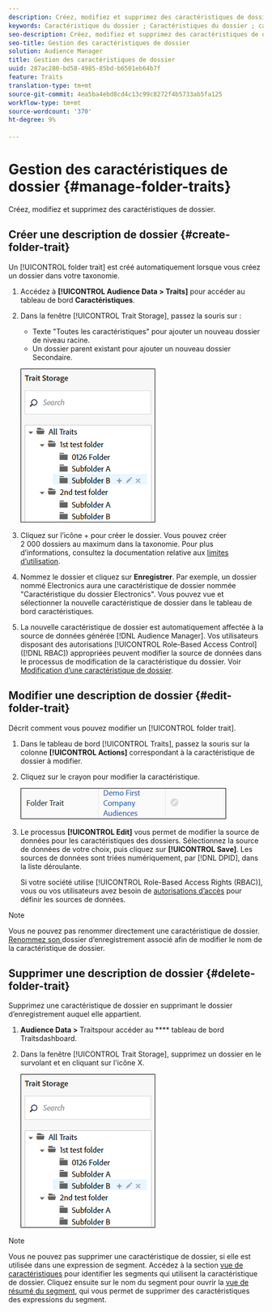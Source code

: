 ```yaml
---
description: Créez, modifiez et supprimez des caractéristiques de dossier.
keywords: Caractéristique du dossier ; Caractéristiques du dossier ; caractéristiques du dossier ; caractéristiques du dossier
seo-description: Créez, modifiez et supprimez des caractéristiques de dossier.
seo-title: Gestion des caractéristiques de dossier
solution: Audience Manager
title: Gestion des caractéristiques de dossier
uuid: 287ac280-bd58-4985-85bd-b6501eb64b7f
feature: Traits
translation-type: tm+mt
source-git-commit: 4ea5ba4ebd8cd4c13c99c8272f4b5733ab5fa125
workflow-type: tm+mt
source-wordcount: '370'
ht-degree: 9%

---
```



# Gestion des caractéristiques de dossier {#manage-folder-traits}

Créez, modifiez et supprimez des caractéristiques de dossier.

## Créer une description de dossier {#create-folder-trait}

Un [!UICONTROL folder trait] est créé automatiquement lorsque vous créez un dossier dans votre taxonomie.

<!-- create-folder-trait.xml -->

1. Accédez à **[!UICONTROL Audience Data > Traits]** pour accéder au tableau de bord **Caractéristiques**.
1. Dans la fenêtre [!UICONTROL Trait Storage], passez la souris sur :

   * Texte &quot;Toutes les caractéristiques&quot; pour ajouter un nouveau dossier de niveau racine.
   * Un dossier parent existant pour ajouter un nouveau dossier Secondaire.

   ![](assets/folder_traits_create.PNG)

1. Cliquez sur l’icône + pour créer le dossier. Vous pouvez créer 2 000 dossiers au maximum dans la taxonomie. Pour plus d’informations, consultez la documentation relative aux [limites d’utilisation](../../features/administration/usage-limits.md).
1. Nommez le dossier et cliquez sur **Enregistrer**. Par exemple, un dossier nommé Electronics aura une caractéristique de dossier nommée &quot;Caractéristique du dossier Electronics&quot;. Vous pouvez vue et sélectionner la nouvelle caractéristique de dossier dans le tableau de bord caractéristiques.
1. La nouvelle caractéristique de dossier est automatiquement affectée à la source de données générée [!DNL Audience Manager]. Vos utilisateurs disposant des autorisations [!UICONTROL Role-Based Access Control] ([!DNL RBAC]) appropriées peuvent modifier la source de données dans le processus de modification de la caractéristique du dossier. Voir [Modification d’une caractéristique de dossier](../../features/traits/manage-folder-traits.md#edit-folder-trait).

## Modifier une description de dossier {#edit-folder-trait}

Décrit comment vous pouvez modifier un [!UICONTROL folder trait].

<!-- edit-folder-trait.xml -->

1. Dans le tableau de bord [!UICONTROL Traits], passez la souris sur la colonne **[!UICONTROL Actions]** correspondant à la caractéristique de dossier à modifier.
1. Cliquez sur le crayon pour modifier la caractéristique.

   ![](assets/folder_traits_edit_border.png)

1. Le processus **[!UICONTROL Edit]** vous permet de modifier la source de données pour les caractéristiques des dossiers. Sélectionnez la source de données de votre choix, puis cliquez sur **[!UICONTROL Save]**. Les sources de données sont triées numériquement, par [!DNL DPID], dans la liste déroulante.

   Si votre société utilise [!UICONTROL Role-Based Access Rights (RBAC)], vous ou vos utilisateurs avez besoin de [autorisations d’accès](../../features/traits/about-folder-traits.md#role-based-access-controls) pour définir les sources de données.

>[!NOTE]
>
>Vous ne pouvez pas renommer directement une caractéristique de dossier. [Renommez son ](../../features/traits/trait-storage.md#rename-delete-trait-storage-folder) dossier d’enregistrement associé afin de modifier le nom de la caractéristique de dossier.

## Supprimer une description de dossier {#delete-folder-trait}

Supprimez une caractéristique de dossier en supprimant le dossier d’enregistrement auquel elle appartient.

<!-- delete-folder-trait.xml -->

1. **Audience Data >** Traitspour accéder au  **** tableau de bord Traitsdashboard.
1. Dans la fenêtre [!UICONTROL Trait Storage], supprimez un dossier en le survolant et en cliquant sur l&#39;icône X.

   ![Résultat de l’étape](assets/folder_traits_create.PNG)

>[!NOTE]
>
>Vous ne pouvez pas supprimer une caractéristique de dossier, si elle est utilisée dans une expression de segment. Accédez à la section [vue de caractéristiques](../../features/traits/trait-details-page.md) pour identifier les segments qui utilisent la caractéristique de dossier. Cliquez ensuite sur le nom du segment pour ouvrir la [vue de résumé du segment](../../features/segments/segment-summary-view.md), qui vous permet de supprimer des caractéristiques des expressions du segment.
